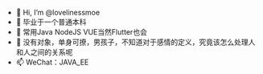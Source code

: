 - 👋 Hi, I’m @lovelinessmoe
- 👀 毕业于一个普通本科
- 🌱 常用Java NodeJS VUE当然Flutter也会
- 💞️ 没有对象，单身可撩，男孩子，不知道对于感情的定义，究竟该怎么处理人和人之间的关系呢
- 📫 WeChat：JAVA_EE
